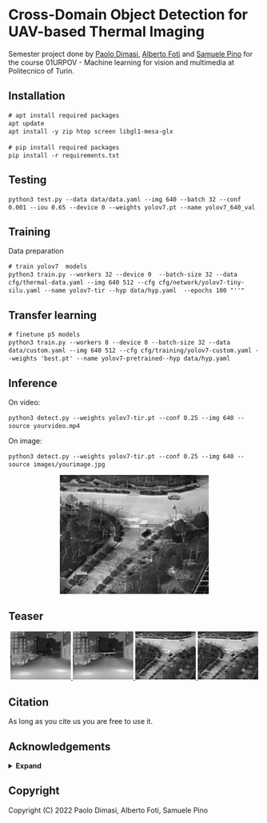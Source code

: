 #  Cross-Domain Object Detection for UAV-based Thermal Imaging

Semester project done by [Paolo Dimasi](https://github.com/Pamasi), [Alberto Foti](https://github.com/XXmorpheusX) and [Samuele Pino](https://github.com/SamuelePino) for the course 01URPOV - Machine learning for vision and multimedia at Politecnico of Turin.

## Installation


``` shell
# apt install required packages
apt update
apt install -y zip htop screen libgl1-mesa-glx

# pip install required packages
pip install -r requirements.txt

```

</details>

## Testing

``` shell
python3 test.py --data data/data.yaml --img 640 --batch 32 --conf 0.001 --iou 0.65 --device 0 --weights yolov7.pt --name yolov7_640_val
```




## Training

Data preparation


``` shell
# train yolov7  models
python3 train.py --workers 32 --device 0  --batch-size 32 --data cfg/thermal-data.yaml --img 640 512 --cfg cfg/network/yolov7-tiny-silu.yaml --name yolov7-tir --hyp data/hyp.yaml  --epochs 100 "''"

```

## Transfer learning

``` shell
# finetune p5 models
python3 train.py --workers 8 --device 0 --batch-size 32 --data data/custom.yaml --img 640 512 --cfg cfg/training/yolov7-custom.yaml --weights 'best.pt' --name yolov7-pretrained--hyp data/hyp.yaml
```

## Inference

On video:
``` shell
python3 detect.py --weights yolov7-tir.pt --conf 0.25 --img 640 --source yourvideo.mp4
```

On image:
``` shell
python3 detect.py --weights yolov7-tir.pt --conf 0.25 --img 640 --source images/yourimage.jpg
```

<div align="center">
    <a href="./">
        <img src="./images/uav_view_prediction.jpg" width="59%"/>
    </a>
</div>



## Teaser


<div align="center">
    <a href="./">
        <img src="./images/stree_view.jpg" width="24%"/>
    </a>
    <a href="./">
        <img src="./images/stree_view_prediction.jpg" width="24%"/>
    </a>
    <a href="./">
        <img src="./images/uav_view.jpg" width="24%"/>
    </a>
    <a href="./">
        <img src="./images/uav_view_prediction.jpg" width="24%"/>
    </a>
</div>

## Citation
As long as you cite us  you are free to use it.

## Acknowledgements

<details><summary> <b>Expand</b> </summary>

* [https://github.com/WongKinYiu/yolov7](https://github.com/WongKinYiu/yolov7)
* [https://github.com/suojiashun/HIT-UAV-Infrared-Thermal-Dataset](https://github.com/suojiashun/HIT-UAV-Infrared-Thermal-Dataset)



</details>

## Copyright
Copyright (C) 2022  Paolo Dimasi, Alberto Foti, Samuele Pino
